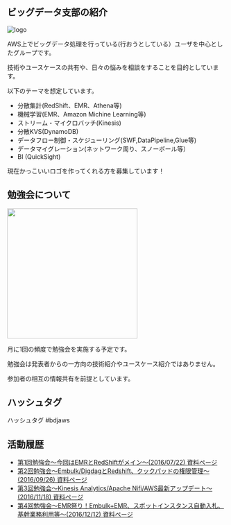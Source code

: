 ## ビッグデータ支部の紹介

![logo](https://raw.githubusercontent.com/bdjaws/workshop/master/logo.png)

AWS上でビッグデータ処理を行っている(行おうとしている）ユーザを中心としたグループです。

技術やユースケースの共有や、日々の悩みを相談をすることを目的としています。

以下のテーマを想定しています。

* 分散集計(RedShift、EMR、Athena等)
* 機械学習(EMR、Amazon Michine Learning等)
* ストリーム・マイクロバッチ(Kinesis)
* 分散KVS(DynamoDB)
* データフロー制御・スケジューリング(SWF,DataPipeline,Glue等)
* データマイグレーション(ネットワーク周り、スノーボール等）
* BI (QuickSight)

現在かっこいいロゴを作ってくれる方を募集しています！

## 勉強会について

<img src="https://raw.githubusercontent.com/bdjaws/workshop/master/20160722/IMG_0285.JPG" width="300">

月に1回の頻度で勉強会を実施する予定です。

勉強会は発表者からの一方向の技術紹介やユースケース紹介ではありません。

参加者の相互の情報共有を前提としています。

## ハッシュタグ

ハッシュタグ #bdjaws

## 活動履歴

- [第1回勉強会〜今回はEMRとRedShiftがメイン〜(2016/07/22) 資料ページ](https://github.com/bdjaws/workshop/tree/master/20160722)
- [第2回勉強会〜Embulk/DigdagとRedshift、クックパッドの権限管理〜(2016/09/26) 資料ページ](https://github.com/bdjaws/workshop/tree/master/20160926)
- [第3回勉強会〜Kinesis Analytics/Apache Nifi/AWS最新アップデート〜(2016/11/18) 資料ページ](https://github.com/bdjaws/workshop/tree/master/20161118)
- [第4回勉強会〜EMR祭り！Embulk+EMR、スポットインスタンス自動入札、基幹業務利用等〜(2016/12/12) 資料ページ](https://github.com/bdjaws/workshop/tree/master/20161212)
